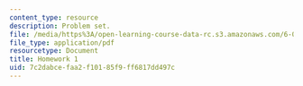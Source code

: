 ```yaml
---
content_type: resource
description: Problem set.
file: /media/https%3A/open-learning-course-data-rc.s3.amazonaws.com/6-055j-the-art-of-approximation-in-science-and-engineering-spring-2008/7c2dabcefaa2f10185f9ff6817dd497c_hw01.pdf
file_type: application/pdf
resourcetype: Document
title: Homework 1
uid: 7c2dabce-faa2-f101-85f9-ff6817dd497c
---
```

